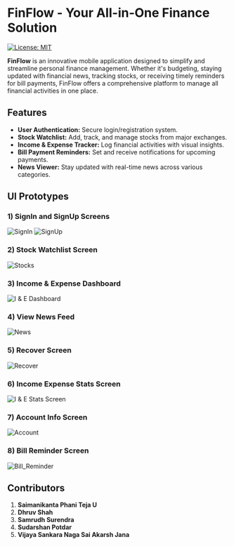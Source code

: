 # FinFlow - Your All-in-One Finance Solution

[![License: MIT](https://img.shields.io/badge/License-MIT-yellow.svg)](https://opensource.org/licenses/MIT)

**FinFlow** is an innovative mobile application designed to simplify and streamline personal finance management. Whether it's budgeting, staying updated with financial news, tracking stocks, or receiving timely reminders for bill payments, FinFlow offers a comprehensive platform to manage all financial activities in one place.

## Features

- **User Authentication:** Secure login/registration system.
- **Stock Watchlist:** Add, track, and manage stocks from major exchanges.
- **Income & Expense Tracker:** Log financial activities with visual insights.
- **Bill Payment Reminders:** Set and receive notifications for upcoming payments.
- **News Viewer:** Stay updated with real-time news across various categories.

## UI Prototypes

### 1) SignIn and SignUp Screens
![SignIn](https://github.com/user-attachments/assets/b021e0b0-aa51-430d-a043-1dcbd3fba778)
![SignUp](https://github.com/user-attachments/assets/fbcc3030-d96e-4bf8-8673-ac9c4ff42a60)

### 2) Stock Watchlist Screen
![Stocks](https://github.com/user-attachments/assets/497bbc1a-0991-4682-9823-8da6d405a2c6)

### 3) Income & Expense Dashboard
![I & E Dashboard](https://github.com/user-attachments/assets/1ad3f073-444f-4903-bd18-75d2ab48959f)

### 4) View News Feed
![News](https://github.com/user-attachments/assets/8d19ffca-2091-4211-9527-282cee63bc24)

### 5) Recover Screen
![Recover](https://github.com/user-attachments/assets/2fe300ae-ce33-4f8a-b9b7-406eeed2ed7f)

### 6) Income Expense Stats Screen
![I & E Stats Screen](https://github.com/user-attachments/assets/c6c044c5-735e-4f28-a046-84c2acab0139)

### 7) Account Info Screen
![Account](https://github.com/user-attachments/assets/cf218e00-6240-4a90-8fe2-6dac1a347ed2)

### 8) Bill Reminder Screen
![Bill_Reminder](https://github.com/user-attachments/assets/2dbbba41-8258-4935-9402-2236c2354f8e)

## Contributors

1. **Saimanikanta Phani Teja U**
2. **Dhruv Shah**
3. **Samrudh Surendra**
4. **Sudarshan Potdar**
5. **Vijaya Sankara Naga Sai Akarsh Jana**
